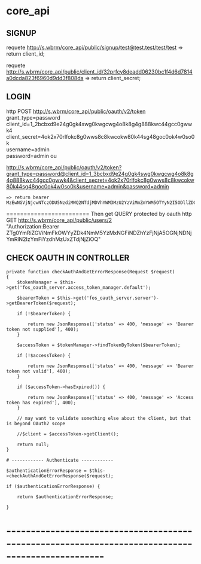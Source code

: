 # core_api

SIGNUP
------
requete http://s.wbrm/core_api/public/signup/test@test.test/test/test
	=>  return client_id;

requete http://s.wbrm/core_api/public/client_id/32prfcy8deadd06230bc1f4d6d7814a0dcda823f6960d9dd3f808da
	=> return client_secret;

LOGIN
------
http POST http://s.wbrm/core_api/public/oauth/v2/token \
    grant_type=password \
    client_id=1_2bcbxd9e24g0gk4swg0kwgcwg4o8k8g4g888kwc44gcc0gwwk4 \
    client_secret=4ok2x70rlfokc8g0wws8c8kwcokw80k44sg48goc0ok4w0so0k \
    username=admin \
    password=admin
ou

http://s.wbrm/core_api/public/oauth/v2/token?grant_type=password@client_id=1_3bcbxd9e24g0gk4swg0kwgcwg4o8k8g4g888kwc44gcc0gwwk4&client_secret=4ok2x70rlfokc8g0wws8c8kwcokw80k44sg48goc0ok4w0so0k&username=admin&password=admin

	=> return bearer MzEwNGVjNjcwNTczODU5NzdiMWQ2NTdjMDVhYWM3MzU2YzViMmZmYWM5OTYyN2I5ODllZDQ1MTBjMTgxNGVhYQ

========================
Then get
QUERY protected by oauth
http GET http://s.wbrm/core_api/public/users/2 \
	"Authorization:Bearer ZTg0YmRiZGViNmFkOWYyZDk4NmM5YzMxNGFiNDZhYzFjNjA5OGNjNDNjYmRlN2IzYmFiYzdhMzUxZTdjNjZiOQ"

CHECK OAUTH IN CONTROLLER
------------------------

 	private function checkAuthAndGetErrorResponse(Request $request)
	{
	    $tokenManager = $this->get('fos_oauth_server.access_token_manager.default');

	    $bearerToken = $this->get('fos_oauth_server.server')->getBearerToken($request);
	    
	    if (!$bearerToken) {

	        return new JsonResponse(['status' => 400, 'message' => 'Bearer token not supplied'], 400);
	    }

	    $accessToken = $tokenManager->findTokenByToken($bearerToken);

	    if (!$accessToken) {

	        return new JsonResponse(['status' => 400, 'message' => 'Bearer token not valid'], 400);
	    }

	    if ($accessToken->hasExpired()) {

	        return new JsonResponse(['status' => 400, 'message' => 'Access token has expired'], 400);
	    }

	    // may want to validate something else about the client, but that is beyond OAuth2 scope
	    
	    //$client = $accessToken->getClient();

	    return null;
	}

	# ------------ Authenticate ------------

    $authenticationErrorResponse = $this->checkAuthAndGetErrorResponse($request);
    
    if ($authenticationErrorResponse) {
    
        return $authenticationErrorResponse;
    
    }

# ------------------------------------------------------------------------------------------------